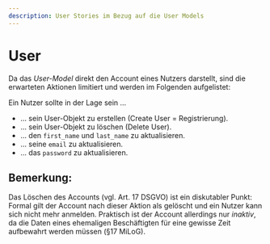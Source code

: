 ```yaml
---
description: User Stories im Bezug auf die User Models
---
```


# User

Da das _User-Model_ direkt den Account eines Nutzers darstellt, sind die erwarteten Aktionen limitiert und werden im Folgenden aufgelistet:

Ein Nutzer sollte in der Lage sein ...

* ... sein User-Objekt zu erstellen \(Create User = Registrierung\).
* ... sein User-Objekt zu löschen \(Delete User\).
* ... den `first_name` und `last_name` zu aktualisieren.
* ... seine `email` zu aktualisieren.
* ... das `password` zu aktualisieren.

## Bemerkung:

Das Löschen des Accounts \(vgl. Art. 17 DSGVO\) ist ein diskutabler Punkt: Formal gilt der Account nach dieser Aktion als gelöscht und ein Nutzer kann sich nicht mehr anmelden. Praktisch ist der Account allerdings nur _inaktiv_, da die Daten eines ehemaligen Beschäftigten für eine gewisse Zeit aufbewahrt werden müssen \(§17 MiLoG\).

